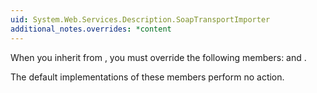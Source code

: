 ```yaml
---
uid: System.Web.Services.Description.SoapTransportImporter
additional_notes.overrides: *content
---
```


<p>When you inherit from <xref href="System.Web.Services.Description.SoapTransportImporter"></xref>, you must override the following members: <xref href="System.Web.Services.Description.SoapTransportImporter.IsSupportedTransport(System.String)"></xref> and <xref href="System.Web.Services.Description.SoapTransportImporter.ImportClass"></xref>.  
  
 The default implementations of these members perform no action.</p>


